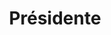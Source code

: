 ---
name: "Léa Serval"
title: "Présidente"
mail: "lea.serval@ecl22.ec-lyon.fr"
image: "/image/team/DelRe.jpeg"
---